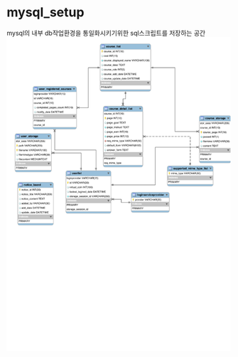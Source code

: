 # mysql_setup
mysql의 내부 db작업환경을 통일화시키기위한 sql스크립트를 저장하는 공간
![Alt text](https://raw.githubusercontent.com/HYUeWebAppPROj/mysql_setup/master/db2.svg?sanitize=true)
